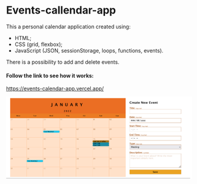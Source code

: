# Events-callendar-app
This a personal calendar application created using:
- HTML;
- CSS (grid, flexbox);
- JavaScript (JSON, sessionStorage, loops, functions, events).

There is a possibility to add and delete events.

#### Follow the link to see how it works:
https://events-calendar-app.vercel.app/

![](https://github.com/ziviledauderiene/Events-callendar-app/blob/main/screenshot.png)
